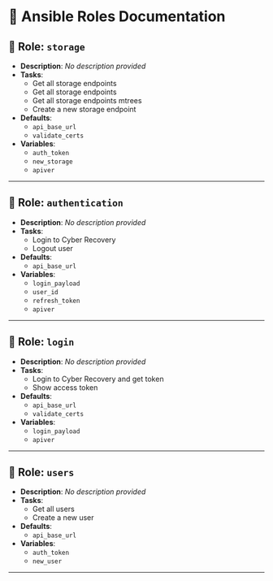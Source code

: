 # 📘 Ansible Roles Documentation

## 🔧 Role: `storage`
- **Description**: _No description provided_
- **Tasks**:
  - Get all storage endpoints
  - Get all storage endpoints
  - Get all storage endpoints mtrees
  - Create a new storage endpoint
- **Defaults**:
  - `api_base_url`
  - `validate_certs`
- **Variables**:
  - `auth_token`
  - `new_storage`
  - `apiver`

---

## 🔧 Role: `authentication`
- **Description**: _No description provided_
- **Tasks**:
  - Login to Cyber Recovery
  - Logout user
- **Defaults**:
  - `api_base_url`
- **Variables**:
  - `login_payload`
  - `user_id`
  - `refresh_token`
  - `apiver`

---

## 🔧 Role: `login`
- **Description**: _No description provided_
- **Tasks**:
  - Login to Cyber Recovery and get token
  - Show access token
- **Defaults**:
  - `api_base_url`
  - `validate_certs`
- **Variables**:
  - `login_payload`
  - `apiver`

---

## 🔧 Role: `users`
- **Description**: _No description provided_
- **Tasks**:
  - Get all users
  - Create a new user
- **Defaults**:
  - `api_base_url`
- **Variables**:
  - `auth_token`
  - `new_user`

---

